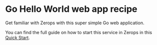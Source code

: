 # Go Hello World web app recipe

Get familiar with Zerops with this super simple Go web application.

You can find the full guide on how to start this service in Zerops in this [Quick Start](https://docs.zerops.io/go/quickstart).
